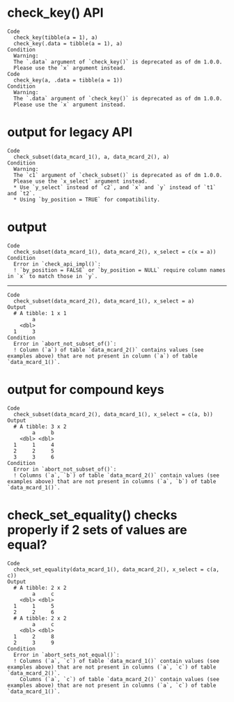 # check_key() API

    Code
      check_key(tibble(a = 1), a)
      check_key(.data = tibble(a = 1), a)
    Condition
      Warning:
      The `.data` argument of `check_key()` is deprecated as of dm 1.0.0.
      Please use the `x` argument instead.
    Code
      check_key(a, .data = tibble(a = 1))
    Condition
      Warning:
      The `.data` argument of `check_key()` is deprecated as of dm 1.0.0.
      Please use the `x` argument instead.

# output for legacy API

    Code
      check_subset(data_mcard_1(), a, data_mcard_2(), a)
    Condition
      Warning:
      The `c1` argument of `check_subset()` is deprecated as of dm 1.0.0.
      Please use the `x_select` argument instead.
      * Use `y_select` instead of `c2`, and `x` and `y` instead of `t1` and `t2`.
      * Using `by_position = TRUE` for compatibility.

# output

    Code
      check_subset(data_mcard_1(), data_mcard_2(), x_select = c(x = a))
    Condition
      Error in `check_api_impl()`:
      ! `by_position = FALSE` or `by_position = NULL` require column names in `x` to match those in `y`.

---

    Code
      check_subset(data_mcard_2(), data_mcard_1(), x_select = a)
    Output
      # A tibble: 1 x 1
            a
        <dbl>
      1     3
    Condition
      Error in `abort_not_subset_of()`:
      ! Column (`a`) of table `data_mcard_2()` contains values (see examples above) that are not present in column (`a`) of table `data_mcard_1()`.

# output for compound keys

    Code
      check_subset(data_mcard_2(), data_mcard_1(), x_select = c(a, b))
    Output
      # A tibble: 3 x 2
            a     b
        <dbl> <dbl>
      1     1     4
      2     2     5
      3     3     6
    Condition
      Error in `abort_not_subset_of()`:
      ! Columns (`a`, `b`) of table `data_mcard_2()` contain values (see examples above) that are not present in columns (`a`, `b`) of table `data_mcard_1()`.

# check_set_equality() checks properly if 2 sets of values are equal?

    Code
      check_set_equality(data_mcard_1(), data_mcard_2(), x_select = c(a, c))
    Output
      # A tibble: 2 x 2
            a     c
        <dbl> <dbl>
      1     1     5
      2     2     6
      # A tibble: 2 x 2
            a     c
        <dbl> <dbl>
      1     2     8
      2     3     9
    Condition
      Error in `abort_sets_not_equal()`:
      ! Columns (`a`, `c`) of table `data_mcard_1()` contain values (see examples above) that are not present in columns (`a`, `c`) of table `data_mcard_2()`.
        Columns (`a`, `c`) of table `data_mcard_2()` contain values (see examples above) that are not present in columns (`a`, `c`) of table `data_mcard_1()`.

